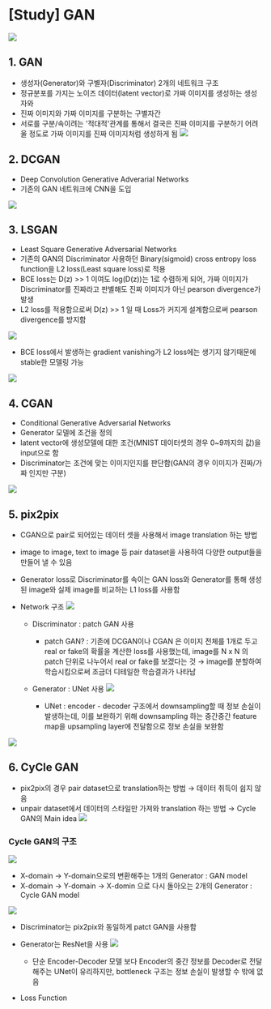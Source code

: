 # [Study] GAN

![](https://user-images.githubusercontent.com/37301677/94356821-94392200-00cd-11eb-8f57-5a2c2b18a2a1.png)

## 1. GAN
- 생성자(Generator)와 구별자(Discriminator) 2개의 네트워크 구조
- 정규분포를 가지는 노이즈 데이터(latent vector)로 가짜 이미지를 생성하는 생성자와
- 진짜 이미지와 가짜 이미지를 구분하는 구별자간
- 서로를 구분/속이려는 '적대적'관계를 통해서 결국은 진짜 이미지를 구분하기 어려울 정도로 가짜 이미지를 진짜 이미지처럼 생성하게 됨
![](https://user-images.githubusercontent.com/37301677/84800957-85a48e80-b039-11ea-903e-8db78dd9ddcf.png)


## 2. DCGAN
- Deep Convolution Generative Adverarial Networks
- 기존의 GAN 네트워크에 CNN을 도입

![](https://user-images.githubusercontent.com/37301677/84800962-876e5200-b039-11ea-9aaa-e59397c5fe4a.png)

## 3. LSGAN
- Least Square Generative Adversarial Networks
- 기존의 GAN의 Discriminator 사용하던 Binary(sigmoid) cross entropy loss function을 L2 loss(Least square loss)로 적용
- BCE loss는 D(z) >> 1 이여도 log(D(z))는 1로 수렴하게 되어, 가짜 이미지가 Discriminator를 진짜라고 판별해도 진짜 이미지가 아닌 pearson divergence가 발생
- L2 loss를 적용함으로써 D(z) >> 1 일 때 Loss가 커지게 설계함으로써 pearson divergence를 방지함


![](https://user-images.githubusercontent.com/37301677/84801100-b5539680-b039-11ea-9f42-ffdcf4090603.png)


- BCE loss에서 발생하는 gradient vanishing가 L2 loss에는 생기지 않기때문에 stable한 모델링 가능

![](https://user-images.githubusercontent.com/37301677/84801102-b5ec2d00-b039-11ea-9b4c-309dc37adff5.png)

## 4. CGAN
- Conditional Generative Adversarial Networks
- Generator 모델에 조건을 정의
- latent vector에 생성모델에 대한 조건(MNIST 데이터셋의 경우 0~9까지의 값)을 input으로 함
- Discriminator는 조건에 맞는 이미지인지를 판단함(GAN의 경우 이미지가 진짜/가짜 인지만 구분)

![](https://camo.githubusercontent.com/c28a6315c9c2f6bcad02c9e0e99f8ae6ff9403ef/68747470733a2f2f626c6f672e6b616b616f63646e2e6e65742f646e2f434d5950652f627471786a3047344e68342f727a57524653307a7735344c68314d79685a3437414b2f696d672e706e67)

## 5. pix2pix
- CGAN으로 pair로 되어있는 데이터 셋을 사용해서 image translation 하는 방법
- image to image, text to image 등 pair dataset을 사용하여 다양한 output들을 만들어 낼 수 있음
- Generator loss로 Discriminator를 속이는 GAN loss와 Generator를 통해 생성된 image와 실제 image를 비교하는 L1 loss를 사용함

- Network 구조
![](https://taeoh-kim.github.io/img/code2.PNG)
  - Discriminator : patch GAN 사용
    - patch GAN? : 기존에 DCGAN이나 CGAN 은 이미지 전체를 1개로 두고 real or fake의 확률을 계산한 loss를 사용했는데, image를 N x N 의 patch 단위로 나누어서 real or fake를 보겠다는 것 → image를 분할하여 학습시킴으로써 조금더 디테일한 학습결과가 나타남

  - Generator : UNet 사용
![](https://taeoh-kim.github.io/img/code1.PNG)
    - UNet : encoder - decoder 구조에서 downsampling할 때 정보 손실이 발생하는데, 이를 보완하기 위해 downsampling 하는 중간중간 feature map을 upsampling layer에 전달함으로 정보 손실을 보완함
    
 
![](https://taeoh-kim.github.io/img/img4-2.PNG)


## 6. CyCle GAN
- pix2pix의 경우 pair dataset으로 translation하는 방법 → 데이터 취득이 쉽지 않음
- unpair dataset에서 데이터의 스타일만 가져와 translation 하는 방법 → Cycle GAN의 Main idea
![](https://raw.githubusercontent.com/dimitreOliveira/MachineLearning/master/Kaggle/I%E2%80%99m%20Something%20of%20a%20Painter%20Myself/cyclegan_horse-zebra.jpg)

### Cycle GAN의 구조
![](https://hardikbansal.github.io/CycleGANBlog/images/model.jpg)
- X-domain → Y-domain으로의 변환해주는 1개의 Generator : GAN model
- X-domain → Y-domain → X-domin 으로 다시 돌아오는 2개의 Generator : Cycle GAN model

![](https://miro.medium.com/max/2000/1*YOhXT4gecyVgpMQHsrIvsw.png)

- Discriminator는 pix2pix와 동일하게 patct GAN을 사용함
- Generator는 ResNet을 사용
![](https://miro.medium.com/max/875/1*PVBSmRcCz9xfw-fCNi_q5g.png)
  - 단순 Encoder-Decoder 모델 보다 Encoder의 중간 정보를 Decoder로 전달해주는 UNet이 유리하지만, bottleneck 구조는 정보 손실이 발생할 수 밖에 없음

- Loss Function

